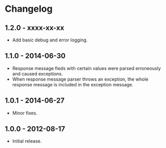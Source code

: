 # Changelog

## 1.2.0 - xxxx-xx-xx
- Add basic debug and error logging.

## 1.1.0 - 2014-06-30
- Response message fieds with certain values were parsed erroneously and caused exceptions.
- When response message parser throws an exception, the whole response message is included in the exception message.

## 1.0.1 - 2014-06-27
- Minor fixes.

## 1.0.0 - 2012-08-17
- Initial release.